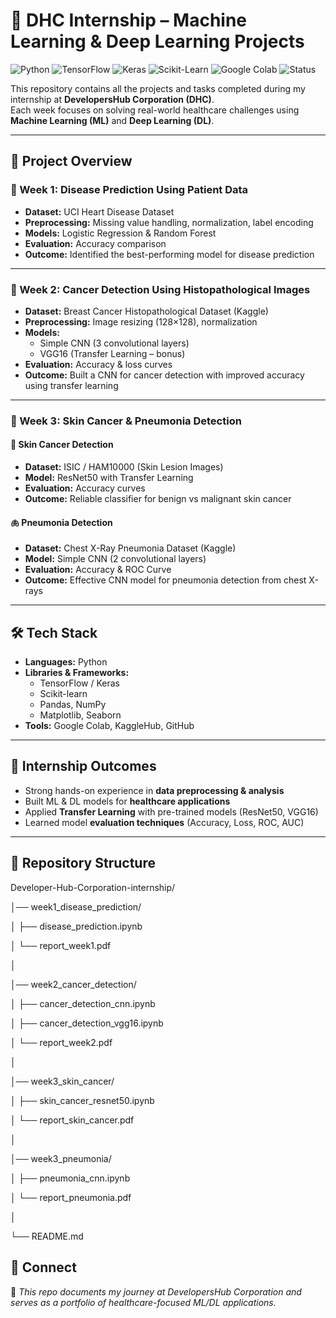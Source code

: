 # 🌟 DHC Internship – Machine Learning & Deep Learning Projects  

![Python](https://img.shields.io/badge/Python-3.9+-blue.svg)
![TensorFlow](https://img.shields.io/badge/TensorFlow-2.x-orange.svg)
![Keras](https://img.shields.io/badge/Keras-DeepLearning-red.svg)
![Scikit-Learn](https://img.shields.io/badge/ScikitLearn-ML-yellow.svg)
![Google Colab](https://img.shields.io/badge/Google-Colab-brightgreen.svg)
![Status](https://img.shields.io/badge/Internship-DHC-success.svg)

This repository contains all the projects and tasks completed during my internship at **DevelopersHub Corporation (DHC)**.  
Each week focuses on solving real-world healthcare challenges using **Machine Learning (ML)** and **Deep Learning (DL)**.  

---

## 📂 Project Overview  

### 🔹 Week 1: Disease Prediction Using Patient Data  
- **Dataset:** UCI Heart Disease Dataset  
- **Preprocessing:** Missing value handling, normalization, label encoding  
- **Models:** Logistic Regression & Random Forest  
- **Evaluation:** Accuracy comparison  
- **Outcome:** Identified the best-performing model for disease prediction  

---

### 🔹 Week 2: Cancer Detection Using Histopathological Images  
- **Dataset:** Breast Cancer Histopathological Dataset (Kaggle)  
- **Preprocessing:** Image resizing (128×128), normalization  
- **Models:**  
  - Simple CNN (3 convolutional layers)  
  - VGG16 (Transfer Learning – bonus)  
- **Evaluation:** Accuracy & loss curves  
- **Outcome:** Built a CNN for cancer detection with improved accuracy using transfer learning  

---

### 🔹 Week 3: Skin Cancer & Pneumonia Detection  

#### 🧴 Skin Cancer Detection  
- **Dataset:** ISIC / HAM10000 (Skin Lesion Images)  
- **Model:** ResNet50 with Transfer Learning  
- **Evaluation:** Accuracy curves  
- **Outcome:** Reliable classifier for benign vs malignant skin cancer  

#### 🫁 Pneumonia Detection  
- **Dataset:** Chest X-Ray Pneumonia Dataset (Kaggle)  
- **Model:** Simple CNN (2 convolutional layers)  
- **Evaluation:** Accuracy & ROC Curve  
- **Outcome:** Effective CNN model for pneumonia detection from chest X-rays  

---

## 🛠️ Tech Stack  
- **Languages:** Python  
- **Libraries & Frameworks:**  
  - TensorFlow / Keras  
  - Scikit-learn  
  - Pandas, NumPy  
  - Matplotlib, Seaborn  
- **Tools:** Google Colab, KaggleHub, GitHub  

---

## 🚀 Internship Outcomes  
- Strong hands-on experience in **data preprocessing & analysis**  
- Built ML & DL models for **healthcare applications**  
- Applied **Transfer Learning** with pre-trained models (ResNet50, VGG16)  
- Learned model **evaluation techniques** (Accuracy, Loss, ROC, AUC)  

---

## 📌 Repository Structure

Developer-Hub-Corporation-internship/

│── week1_disease_prediction/

│ ├── disease_prediction.ipynb

│ └── report_week1.pdf

│

│── week2_cancer_detection/

│ ├── cancer_detection_cnn.ipynb

│ ├── cancer_detection_vgg16.ipynb

│ └── report_week2.pdf

│

│── week3_skin_cancer/

│ ├── skin_cancer_resnet50.ipynb

│ └── report_skin_cancer.pdf

│

│── week3_pneumonia/

│ ├── pneumonia_cnn.ipynb

│ └── report_pneumonia.pdf

│

└── README.md



## 🤝 Connect  
🔗 *This repo documents my journey at DevelopersHub Corporation and serves as a portfolio of healthcare-focused ML/DL applications.*  
